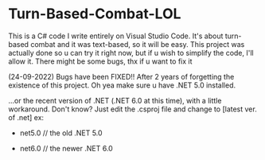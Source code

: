 # Turn-Based-Combat-LOL
This is a C# code I write entirely on Visual Studio Code. It's about turn-based combat and it was text-based, so it will be easy. This project was actually done so u can try it right now, but if u wish to simplify the code, I'll allow it.
There might be some bugs, thx if u want to fix it

(24-09-2022)
Bugs have been FIXED!! After 2 years of forgetting the existence of this project. Oh yea make sure u have .NET 5.0 installed.

...or the recent version of .NET (.NET 6.0 at this time), with a little workaround. Don't know? Just edit the .csproj file and change to 
<TargetFramework>[latest ver. of .net]<TargetFramework>
ex:
- <TargetFramework>net5.0<TargetFramework> // the old .NET 5.0
+ <TargetFramework>net6.0<TargetFramework> // the newer .NET 6.0
